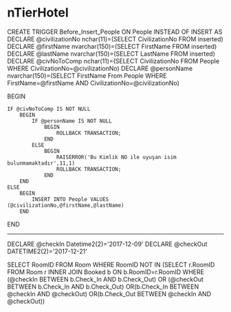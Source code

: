 # nTierHotel

CREATE TRIGGER Before_Insert_People ON People
INSTEAD OF INSERT
AS
DECLARE @civilizationNo nchar(11)=(SELECT CivilizationNo FROM inserted)
DECLARE @firstName nvarchar(150)=(SELECT FirstName FROM inserted)
DECLARE @lastName nvarchar(150)=(SELECT LastName FROM inserted)
DECLARE @civNoToComp nchar(11)=(SELECT CivilizationNo FROM People WHERE CivilizationNo=@civilizationNo)
DECLARE @personName nvarchar(150)=(SELECT FirstName From People WHERE FirstName=@firstName AND CivilizationNo=@civilizationNo)


BEGIN

	IF @civNoToComp IS NOT NULL
		BEGIN
			IF @personName IS NOT NULL
				BEGIN
					ROLLBACK TRANSACTION;
				END
			ELSE
				BEGIN
					RAISERROR('Bu Kimlik NO ile uyuşan isim bulunmamaktadır',11,1)
					ROLLBACK TRANSACTION;
				END
		END
	ELSE
		BEGIN
			INSERT INTO People VALUES (@civilizationNo,@firstName,@lastName)
		END

END


---------------------------------------------------

DECLARE @checkIn Datetime2(2)='2017-12-09'
DECLARE @checkOut DATETIME2(2)='2017-12-21'

SELECT RoomID FROM Room WHERE RoomID NOT IN (SELECT r.RoomID FROM Room r
				INNER JOIN Booked b ON b.RoomID=r.RoomID
				WHERE (@checkIn BETWEEN b.Check_In AND b.Check_Out)
						OR (@checkOut BETWEEN b.Check_In AND b.Check_Out)
						OR(b.Check_In BETWEEN @checkIn AND @checkOut)
						OR(b.Check_Out BETWEEN @checkIn AND @checkOut))
						
						
						
						
